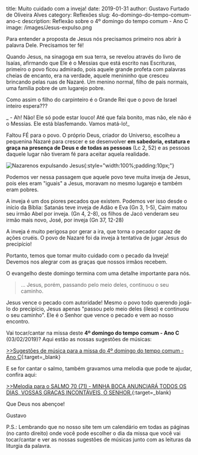 title: Muito cuidado com a inveja!
date: 2019-01-31
author: Gustavo Furtado de Oliveira Alves
category: Reflexões
slug: 4o-domingo-do-tempo-comum-ano-c
description: Reflexão sobre o 4º domingo do tempo comum - Ano C
image: /images/Jesus-expulso.png

Para entender a proposta de Jesus nós precisamos primeiro nos abrir à palavra Dele. Precisamos ter fé!

Quando Jesus, na sinagoga em sua terra, se revelou através do livro de Isaías, afirmando que Ele é o Messias que está escrito nas Escrituras, primeiro o povo ficou admirado, pois aquele grande profeta com palavras cheias de encanto, era na verdade, aquele menininho que cresceu brincando pelas ruas de Nazaré.
Um menino normal, filho de pais normais, uma família pobre de um lugarejo pobre.

Como assim o filho do carpinteiro é o Grande Rei que o povo de Israel inteiro espera???

_ - Ah! Não! Ele só pode estar louco!
Até que fala bonito, mas não, ele não é o Messias.
Ele está blasfemando. Vamos matá-lo!_

Faltou FÉ para o povo. O próprio Deus, criador do Universo, escolheu a pequenina Nazaré para crescer e se desenvolver **em sabedoria, estatura e graça na presença de Deus e de todas as pessoas** (Lc 2, 52) e as pessoas daquele lugar não tiveram fé para aceitar aquela realidade.

![Nazarenos expulsando Jesus](/images/Jesus-expulso.png){:style="width:100%;padding:10px;"}

Podemos ver nessa passagem que aquele povo teve muita inveja de Jesus,
pois eles eram "iguais" a Jesus, moravam no mesmo lugarejo e também eram pobres.

A inveja é um dos piores pecados que existem. Podemos ver isso desde o início da Bíblia:
Satanás teve inveja de Adão e Eva (Gn 3, 1-5), Caim matou seu irmão Abel por inveja. (Gn 4, 2-8), os filhos de Jacó venderam seu irmão mais novo, José, por inveja (Gn 37, 12-28)

A inveja é muito perigosa por gerar a ira, que torna o pecador capaz de ações cruéis. O povo de Nazaré foi da inveja à tentativa de jugar Jesus do precipício!

Portanto, temos que tomar muito cuidado com o pecado da Inveja! Devemos nos alegrar com as graças que nossos irmãos recebem.

O evangelho deste domingo termina com uma detalhe importante para nós.

> ... Jesus, porém, passando pelo meio deles, 
continuou o seu caminho.

Jesus vence o pecado com autoridade! Mesmo o povo todo querendo jogá-lo do precipício, Jesus apenas "passou pelo meio deles (ileso) e continuou o seu caminho".
Ele é o Senhor que vence o pecado e vem ao nosso encontro.

Vai tocar/cantar na missa deste **4º domingo do tempo comum - Ano C** (03/02/2019)? Aqui estão as nossas sugestões de músicas:

[>>Sugestões de música para a missa do 4º domingo do tempo comum - Ano C](http://musicasparamissa.com.br/sugestoes-para/4o-domingo-do-tempo-comum-ano-c){:target=\_blank}

E se for cantar o salmo, também gravamos uma melodia que pode te ajudar, confira aqui:

[>>Melodia para o SALMO 70 (71) - MINHA BOCA ANUNCIARÁ TODOS OS DIAS, VOSSAS GRAÇAS INCONTÁVEIS, Ó SENHOR.](https://musicasparamissa.com.br/musica/salmo-70-71-minha-boca-anunciara-todos-os-dias/){:target=\_blank}

Que Deus nos abençoe!

Gustavo

P.S.: Lembrando que no nosso site tem um calendário em todas as páginas (no canto direito) onde você pode escolher o dia da missa que você vai tocar/cantar e ver as nossas sugestões de músicas junto com as leituras da liturgia da palavra.
